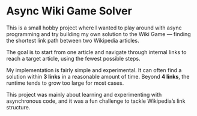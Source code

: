# Async Wiki Game Solver

This is a small hobby project where I wanted to play around with async programming and try building my own solution to the Wiki Game — finding the shortest link path between two Wikipedia articles.

The goal is to start from one article and navigate through internal links to reach a target article, using the fewest possible steps.

My implementation is fairly simple and experimental. It can often find a solution within **3 links** in a reasonable amount of time. Beyond **4 links**, the runtime tends to grow too large for most cases.

This project was mainly about learning and experimenting with asynchronous code, and it was a fun challenge to tackle Wikipedia’s link structure.


